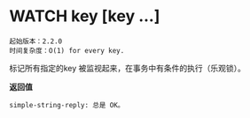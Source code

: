 # WATCH key [key ...]

    起始版本：2.2.0
    时间复杂度：O(1) for every key.

标记所有指定的key 被监视起来，在事务中有条件的执行（乐观锁）。

**返回值**

    simple-string-reply: 总是 OK。